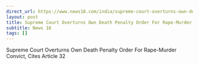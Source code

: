 ```yaml
---
direct_url: https://www.news18.com/india/supreme-court-overturns-own-death-penalty-order-for-rape-murder-convict-cites-article-32-ws-d-9528901.html
layout: post
title: Supreme Court Overturns Own Death Penalty Order For Rape-Murder Convict, Cites Article 32
subtitle: News 18
tags: []
---
```


Supreme Court Overturns Own Death Penalty Order For Rape-Murder Convict, Cites Article 32
